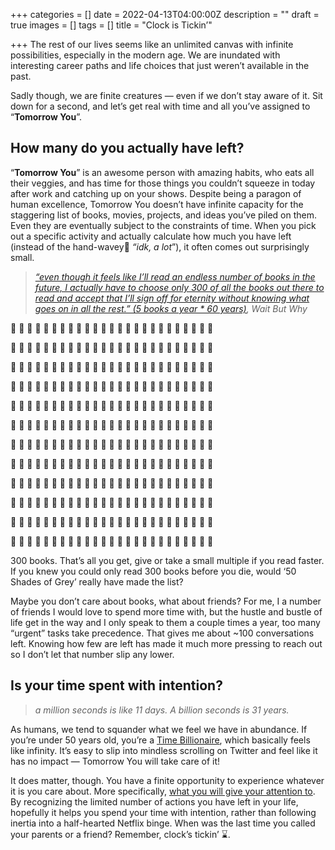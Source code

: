 +++
categories = []
date = 2022-04-13T04:00:00Z
description = ""
draft = true
images = []
tags = []
title = "Clock is Tickin’"

+++
The rest of our lives seems like an unlimited canvas with infinite possibilities, especially in the modern age. We are inundated with interesting career paths and life choices that just weren’t available in the past.

Sadly though, we are finite creatures — even if we don’t stay aware of it. Sit down for a second, and let’s get real with time and all you’ve assigned to “**Tomorrow You**”.

## How many do you actually have left?

“**Tomorrow You**” is an awesome person with amazing habits, who eats all their veggies, and has time for those things you couldn’t squeeze in today after work and catching up on your shows. Despite being a paragon of human excellence, Tomorrow You doesn’t have infinite capacity for the staggering list of books, movies, projects, and ideas you’ve piled on them. Even they are eventually subject to the constraints of time. When you pick out a specific activity and actually calculate how much you have left (instead of the hand-wavey👋 _“idk, a lot_”), it often comes out surprisingly small.

> [_“even though it feels like I’ll read an endless number of books in the future, I actually have to choose only 300 of all the books out there to read and accept that I’ll sign off for eternity without knowing what goes on in all the rest.” (5 books a year * 60 years)_](https://waitbutwhy.com/2015/12/the-tail-end.html)_, Wait But Why_

📔 📕 📘 📗 📙 📔 📕 📘 📗 📙 📔 📕 📘 📗 📙 📔 📕 📘 📗 📙 📔 📕 📘 📗 📙

📔 📕 📘 📗 📙 📔 📕 📘 📗 📙 📔 📕 📘 📗 📙 📔 📕 📘 📗 📙 📔 📕 📘 📗 📙

📔 📕 📘 📗 📙 📔 📕 📘 📗 📙 📔 📕 📘 📗 📙 📔 📕 📘 📗 📙 📔 📕 📘 📗 📙

📔 📕 📘 📗 📙 📔 📕 📘 📗 📙 📔 📕 📘 📗 📙 📔 📕 📘 📗 📙 📔 📕 📘 📗 📙

📔 📕 📘 📗 📙 📔 📕 📘 📗 📙 📔 📕 📘 📗 📙 📔 📕 📘 📗 📙 📔 📕 📘 📗 📙

📔 📕 📘 📗 📙 📔 📕 📘 📗 📙 📔 📕 📘 📗 📙 📔 📕 📘 📗 📙 📔 📕 📘 📗 📙

📔 📕 📘 📗 📙 📔 📕 📘 📗 📙 📔 📕 📘 📗 📙 📔 📕 📘 📗 📙 📔 📕 📘 📗 📙

📔 📕 📘 📗 📙 📔 📕 📘 📗 📙 📔 📕 📘 📗 📙 📔 📕 📘 📗 📙 📔 📕 📘 📗 📙

📔 📕 📘 📗 📙 📔 📕 📘 📗 📙 📔 📕 📘 📗 📙 📔 📕 📘 📗 📙 📔 📕 📘 📗 📙

📔 📕 📘 📗 📙 📔 📕 📘 📗 📙 📔 📕 📘 📗 📙 📔 📕 📘 📗 📙 📔 📕 📘 📗 📙

📔 📕 📘 📗 📙 📔 📕 📘 📗 📙 📔 📕 📘 📗 📙 📔 📕 📘 📗 📙 📔 📕 📘 📗 📙

📔 📕 📘 📗 📙 📔 📕 📘 📗 📙 📔 📕 📘 📗 📙 📔 📕 📘 📗 📙 📔 📕 📘 📗 📙

300 books. That’s all you get, give or take a small multiple if you read faster. If you knew you could only read 300 books before you die, would ‘50 Shades of Grey’ really have made the list?

Maybe you don’t care about books, what about friends? For me, I a number of friends I would love to spend more time with, but the hustle and bustle of life get in the way and I only speak to them a couple times a year, too many “urgent” tasks take precedence. That gives me about \~100 conversations left. Knowing how few are left has made it much more pressing to reach out so I don’t let that number slip any lower.

## Is your time spent with intention?

> _a million seconds is like 11 days. A billion seconds is 31 years._

As humans, we tend to squander what we feel we have in abundance. If you’re under 50 years old, you’re a [Time Billionaire](https://pomp.substack.com/p/time-billionaire), which basically feels like infinity. It’s easy to slip into mindless scrolling on Twitter and feel like it has no impact — Tomorrow You will take care of it!

It does matter, though. You have a finite opportunity to experience whatever it is you care about. More specifically, [what you will give your attention to](https://ofdollarsanddata.com/do-i-have-your-attention-now/). By recognizing the limited number of actions you have left in your life, hopefully it helps you spend your time with intention, rather than following inertia into a half-hearted Netflix binge. When was the last time you called your parents or a friend? Remember, clock’s tickin’ ⌛.